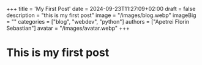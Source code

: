 +++
title = 'My First Post'
date = 2024-09-23T11:27:09+02:00
draft = false
description = "this is my first post"
image = "/images/blog.webp"
imageBig = ""
categories = ["blog", "webdev", "python"]
authors = ["Apetrei Florin Sebastian"]
avatar = "/images/avatar.webp"
+++

# This is my first post
